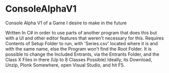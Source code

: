 # ConsoleAlphaV1
Console Alpha V1 of a Game I desire to make in the future

Written In C# in order to use parts of another program that does this but with a UI and other editor features that weren't necessary for this.
Requires Contents of Setup Folder to run, with 'Series.csv' located where it is and with the same name, else the Program won't find the Root Folder.
It is possible to change the Included Entrants, via the Entrants Folder, and the Class X Files in there (Up to 8 Classes Possible)
Ideally, its Download, Unzip, Plonk Somewhere, open Visual Studio, and hit F5.
